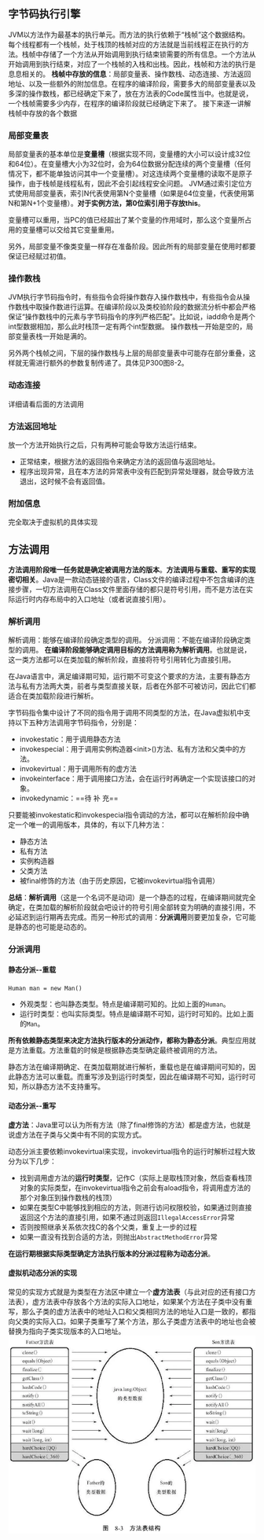## 字节码执行引擎
JVM以方法作为最基本的执行单元。而方法的执行依赖于“栈帧”这个数据结构。每个线程都有一个栈帧，处于栈顶的栈帧对应的方法就是当前线程正在执行的方法。栈帧中存储了一个方法从开始调用到执行结束锁需要的所有信息。一个方法从开始调用到执行结束，对应了一个栈帧的入栈和出栈。因此，栈帧和方法的执行是息息相关的。
**栈帧中存放的信息**：局部变量表、操作数栈、动态连接、方法返回地址、以及一些额外的附加信息。在程序的编译阶段，需要多大的局部变量表以及多深的操作数栈，都已经确定下来了，放在方法表的Code属性当中。也就是说，一个栈帧需要多少内存，在程序的编译阶段就已经确定下来了。
接下来逐一讲解栈帧中存放的各个数据

### 局部变量表
局部变量表的基本单位是**变量槽**（根据实现不同，变量槽的大小可以设计成32位和64位）。在变量槽大小为32位时，会为64位数据分配连续的两个变量槽（任何情况下，都不能单独访问其中一个变量槽）。对这连续两个变量槽的读取不是原子操作，由于栈帧是线程私有，因此不会引起线程安全问题。
JVM通过索引定位方式使用局部变量表，索引N代表使用第N个变量槽（如果是64位变量，代表使用第N和第N+1个变量槽）。**对于实例方法，第0位索引用于存放this**。

变量槽可以重用，当PC的值已经超出了某个变量的作用域时，那么这个变量所占用的变量槽可以交给其它变量重用。

另外，局部变量不像类变量一样存在准备阶段。因此所有的局部变量在使用时都要保证已经赋过初值。

### 操作数栈
JVM执行字节码指令时，有些指令会将操作数存入操作数栈中，有些指令会从操作数栈中取操作数进行运算。在编译阶段以及类校验阶段的数据流分析中都会严格保证“操作数栈中的元素与字节码指令的序列严格匹配”。比如说，iadd命令是两个int型数据相加，那么此时栈顶一定有两个int型数据。
操作数栈一开始是空的，局部变量表栈一开始是满的。

另外两个栈帧之间，下层的操作数栈与上层的局部变量表中可能存在部分重叠，这样就无需进行额外的参数复制传递了。具体见P300图8-2。

### 动态连接
详细请看后面的方法调用

### 方法返回地址
放一个方法开始执行之后，只有两种可能会导致方法运行结束。
* 正常结束，根据方法的返回指令来确定方法的返回值与返回地址。
* 程序出现异常，且在本方法的异常表中没有匹配到异常处理器，就会导致方法退出，这时候不会有返回值。

### 附加信息
完全取决于虚拟机的具体实现

## 方法调用
**方法调用阶段唯一任务就是确定被调用方法的版本**。**方法调用与重载、重写的实现密切相关**。Java是一款动态链接的语言，Class文件的编译过程中不包含编译的连接步骤，一切方法调用在Class文件里面存储的都只是符号引用，而不是方法在实际运行时内存布局中的入口地址（或者说直接引用）。

### 解析调用
解析调用：能够在编译阶段确定类型的调用。
分派调用：不能在编译阶段确定类型的调用。
**在编译阶段能够确定调用目标的方法调用称为解析调用**。也就是说，这一类方法都可以在类加载的解析阶段，直接将符号引用转化为直接引用。

在Java语言中，满足编译期可知，运行期不可变这个要求的方法，主要有静态方法与私有方法两大类，前者与类型直接关联，后者在外部不可被访问，因此它们都适合在类加载阶段进行解析。

字节码指令集中设计了不同的指令用于调用不同类型的方法，在Java虚拟机中支持以下五种方法调用字节码指令，分别是：
* invokestatic：用于调用静态方法
* invokespecial：用于调用实例构造器\<init\>()方法、私有方法和父类中的方法。
* invokevirtual：用于调用所有的虚方法
* invokeinterface：用于调用接口方法，会在运行时再确定一个实现该接口的对象。
* invokedynamic：==待     补     充==

只要能被invokestatic和invokespecial指令调动的方法，都可以在解析阶段中确定一个唯一的调用版本，具体的，有以下几种方法：
* 静态方法
* 私有方法
* 实例构造器
* 父类方法
* 被final修饰的方法（由于历史原因，它被invokevirtual指令调用）

**总结**：**解析调用**（这是一个名词不是动词）是一个静态的过程，在编译期间就完全确定，在类加载的解析阶段就会吧设计的符号引用全部转变为明确的直接引用，不必延迟到运行期再去完成。而另一种形式的调用：**分派调用**则要更加复杂，它可能是静态的也可能是动态的。

### 分派调用

#### 静态分派--重载
`Human man = new Man()`
* 外观类型：也叫静态类型。特点是编译期可知的。比如上面的`Human`。
* 运行时类型：也叫实际类型。特点是编译期不可知，运行时可知的。比如上面的`Man`。

**所有依赖静态类型来决定方法执行版本的分派动作，都称为静态分派**。典型应用就是方法重载。方法重载的时候是根据静态类型确定最终被调用的方法。

静态方法在编译期确定、在类加载期就进行解析，重载也是在编译期间可知的，因此静态方法可以重载。而重写涉及到运行时类型，因此在编译期不可知，运行时可知，所以静态方法不支持重写。

#### 动态分派--重写
**虚方法**：Java里可以认为所有方法（除了final修饰的方法）都是虚方法，也就是说虚方法在子类与父类中有不同的实现方式。

动态分派主要依赖invokevirtual来实现，invokevirtual指令的运行时解析过程大致分为以下几步：
* 找到调用虚方法的**运行时类型**，记作C（实际上是取栈顶对象，然后查看栈顶对象的实际类型，在invokevirtual指令之前会有aload指令，将调用虚方法的那个对象压到操作数栈的栈顶）
* 如果在类型C中能够找到相应的方法，则进行访问权限校验，如果通过则直接返回这个方法的直接引用，如果不通过则返回`IllegalAccessError`异常
* 否则按照继承关系依次找C的各个父类，重复上一步的过程
* 如果一直没有找到合适的方法，则抛出`AbstractMethodError`异常

**在运行期根据实际类型确定方法执行版本的分派过程称为动态分派**。


#### 虚拟机动态分派的实现
常见的实现方式就是为类型在方法区中建立一个**虚方法表**（与此对应的还有接口方法表），虚方法表中存放各个方法的实际入口地址，如果某个方法在子类中没有重写，那么子类的虚方法表中的地址入口和父类相同方法的地址入口是一致的，都指向父类的实际入口。如果子类重写了某个方法，那么子类虚方法表中的地址也会被替换为指向子类实现版本的入口地址。
![picture 0](../images/ba22ff4999530e10afa596b32fa5333c6da0da4ba8aeeb26142c0fc8f0ef6fdc.png)  

